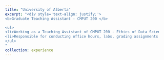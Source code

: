 ```yaml
---
title: "University of Alberta"
excerpt: "<div style='text-align: justify;'>
<b>Graduate Teaching Assistant - CMPUT 200 </b>

<ul>
<li>Working as a Teaching Assistant of CMPUT 200 - Ethics of Data Science (Fall 2024)</li>
<li>Responsible for conducting office hours, labs, grading assignments and exams, solving student queries, etc</li>
</ul>
"
collection: experience
---
```



